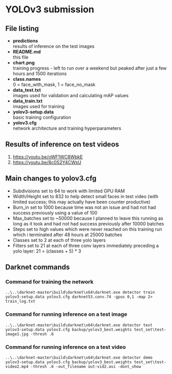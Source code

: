 # YOLOv3 submission

## File listing
- **predictions**  
  results of inference on the test images
- **README.md**  
  this file
- **chart.png**  
  training progress - left to run over a weekend but peaked after just a few hours and 1500 iterations
- **class.names**      
  0 = face_with_mask, 1 = face_no_mask
- **data_test.txt**  
  images used for validation and calculating mAP values
- **data_train.txt**  
  images used for training
- **yolov3-setup.data**  
  basic training configuration
- **yolov3.cfg**  
  network architecture and training hyperparameters

  
## Results of inference on test videos
1. <https://youtu.be/oWF1WC8WbkE>
2. <https://youtu.be/8c0S2Y4CWsU>

## Main changes to yolov3.cfg
- Subdivisions set to 64 to work with limited GPU RAM  
- Width/Height set to 832 to help detect small faces in test video (with limited success; this may actually have been counter productive)
- Burn_in set to 1000 because time was not an issue and had not had success previously using a value of 100
- Max_batches set to ~50000 because I planned to leave this running as long as it took and had not had success previously after 10000 batches
- Steps set to high values which were never reached on this training run which i terminated after 48 hours at 25000 batches
- Classes set to 2 at each of three yolo layers
- Filters set to 21 at each of three conv layers immediately preceding a yolo layer: 21 = (classes + 5) * 3

## Darknet commands
### Command for training the network
    ..\..\darknet-master\build\darknet\x64\darknet.exe detector train yolov3-setup.data yolov3.cfg darknet53.conv.74 -gpus 0,1 -map 2> train_log.txt

### Command for running inference on a test image
    ..\..\darknet-master\build\darknet\x64\darknet.exe detector test yolov3-setup.data yolov3.cfg backup/yolov3_best.weights test_set\test-image1.jpg -thresh .6

### Command for running inference on a test video
    ..\..\darknet-master\build\darknet\x64\darknet.exe detector demo yolov3-setup.data yolov3.cfg backup/yolov3_best.weights test_set\test-video2.mp4 -thresh .6 -out_filename out-vid2.avi -dont_show
